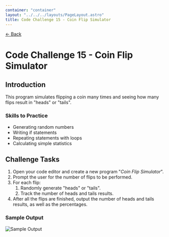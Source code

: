 ```yaml
---
container: "container"
layout: "../../../layouts/PageLayout.astro"
title: Code Challenge 15 - Coin Flip Simulator
---
```


[← Back](/courses/code-challenges/)

# Code Challenge 15 - Coin Flip Simulator

## Introduction

This program simulates flipping a coin many times and seeing how many flips result in "heads" or "tails".

### Skills to Practice

- Generating random numbers
- Writing if statements
- Repeating statements with loops
- Calculating simple statistics

## Challenge Tasks

1. Open your code editor and create a new program "_Coin Flip Simulator_".
2. Prompt the user for the number of flips to be performed.
3. For each flip:
   1. Randomly generate "heads" or "tails".
   2. Track the number of heads and tails results.
4. After all the flips are finished, output the number of heads and tails results, as well as the percentages.

### Sample Output

![Sample Output](/assets/img/code-challenges/challenge-15-coin-flip.gif)
